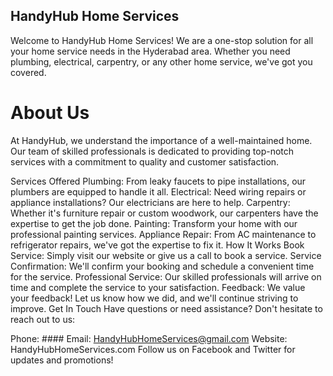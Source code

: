 ## HandyHub Home Services
Welcome to HandyHub Home Services! We are a one-stop solution for all your home service needs in the Hyderabad area. Whether you need plumbing, electrical, carpentry, or any other home service, we've got you covered.

# About Us
At HandyHub, we understand the importance of a well-maintained home. Our team of skilled professionals is dedicated to providing top-notch services with a commitment to quality and customer satisfaction.

Services Offered
Plumbing: From leaky faucets to pipe installations, our plumbers are equipped to handle it all.
Electrical: Need wiring repairs or appliance installations? Our electricians are here to help.
Carpentry: Whether it's furniture repair or custom woodwork, our carpenters have the expertise to get the job done.
Painting: Transform your home with our professional painting services.
Appliance Repair: From AC maintenance to refrigerator repairs, we've got the expertise to fix it.
How It Works
Book Service: Simply visit our website or give us a call to book a service.
Service Confirmation: We'll confirm your booking and schedule a convenient time for the service.
Professional Service: Our skilled professionals will arrive on time and complete the service to your satisfaction.
Feedback: We value your feedback! Let us know how we did, and we'll continue striving to improve.
Get In Touch
Have questions or need assistance? Don't hesitate to reach out to us:

Phone: ####
Email: HandyHubHomeServices@gmail.com
Website: HandyHubHomeServices.com
Follow us on Facebook and Twitter for updates and promotions!
